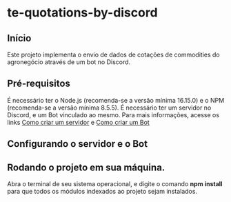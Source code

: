 # te-quotations-by-discord

## Início
Este projeto implementa o envio de dados de cotações de commodities do agronegócio através de um bot no Discord.

## Pré-requisitos
É necessário ter o Node.js (recomenda-se a versão mínima 16.15.0) e o NPM (recomenda-se a versão mínima 8.5.5).
É necessário ter um servidor no Discord, e um Bot vinculado ao mesmo. Para mais informações, acesse os links [Como criar um servidor](https://support.discord.com/hc/pt-br/articles/204849977-Como-Criar-um-Servidor-) e [Como criar um Bot](https://canaltech.com.br/apps/como-criar-bots-para-responder-discord/)

## Configurando o servidor e o Bot

## Rodando o projeto em sua máquina.
Abra o terminal de seu sistema operacional, e digite o comando **npm install** para que todos os módulos indexados ao projeto sejam instalados.
